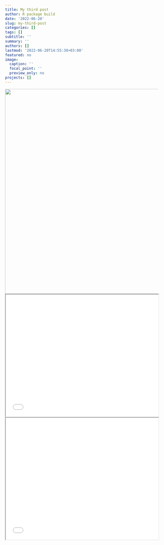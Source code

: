 ```yaml
---
title: My third post
author: R package build
date: '2022-06-20'
slug: my-third-post
categories: []
tags: []
subtitle: ''
summary: ''
authors: []
lastmod: '2022-06-20T14:55:30+03:00'
featured: no
image:
  caption: ''
  focal_point: ''
  preview_only: no
projects: []
---
```




<img src="{{< blogdown/postref >}}index_files/figure-html/unnamed-chunk-1-1.png" width="672" />



<iframe width='100%' height='400px' src='result.html' >
  <p>Your browser does not support iframes</p>
</iframe>


<iframe width='100%' height='400px' src='result2.html' >
  <p>Your browser does not support iframes</p>
</iframe>
